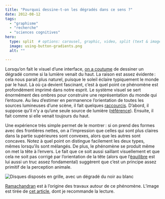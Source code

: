 ```yaml
---
title: "Pourquoi dessine-t-on les dégradés dans ce sens ?"
date: 2012-08-12
tags:
  - "graphisme"
  - "recherche"
  - "sciences cognitives"
hero:
  type: split  # options: carousel, graphic, video, split (text & image)
  image: using-button-gradients.png
  alt: ""

---
```

Lorsqu’on fait le visuel d’une interface, [on a coutume](http://uxmovement.com/buttons/using-gradients-on-buttons-correctly/) de dessiner un dégradé comme si la lumière venait du haut. La raison est assez évidente : cela nous parait plus naturel, puisque le soleil éclaire typiquement le monde par le haut. Là où ça devient fascinant, c’est à quel point ce phénomène est profondément imprimé dans notre esprit. Le système visuel se sert énormément des ombres pour construire une représentation du monde qui l’entoure. Au lieu d’estimer en permanence l’orientation de toutes les sources lumineuses d’une scène, il fait quelques [raccourcis](http://en.wikipedia.org/wiki/Heuristic#Psychology). D’abord, il suppose qu’il n’y a qu’une seule source de lumière ([référence](http://www.nature.com/nature/journal/v331/n6152/abs/331163a0.html)). Ensuite, il fait comme si elle venait toujours du haut.

Une expérience très simple permet de le montrer : si on prend des formes avec des frontières nettes, on a l’impression que celles qui sont plus claires dans la partie supérieures sont convexes, alors que les autres sont concaves. Notez à quel point on distingue facilement les deux types, mêmes lorsqu’ils sont mélangés. De plus, le phénomène se produit même on met la tête à l’envers. Le fait que ce soit aussi saillant visuellement et que cela ne soit pas corrigé par l’orientation de la tête (alors que l’[équilibre](http://fr.wikipedia.org/wiki/Syst%C3%A8me_vestibulaire) est lui aussi un truc assez fondamental) suggèrent que c’est un principe assez primitif de la perception animale.

![Disques disposés en grille, avec un dégradé du noir au blanc](/assets/images/2008-09-17_dots3.jpg)

[Ramachandran](http://en.wikipedia.org/wiki/Vilayanur_S._Ramachandran) est à l’origine des travaux autour de ce phénomène. L’image est tirée de [cet article](https://www.scientificamerican.com/article/seeing-is-believing-aug-08/), dont je recommande la lecture.

